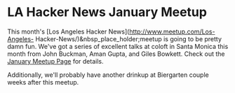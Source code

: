 # LA Hacker News January Meetup

This month's [Los Angeles Hacker News](http://www.meetup.com/Los-Angeles-
Hacker-News/)&nbsp_place_holder;meetup is going to be pretty damn fun. We've
got a series of excellent talks at coloft in Santa Monica this month from John
Buckman, Aman Gupta, and Giles Bowkett. Check out the [January Meetup
Page](http://www.meetup.com/Los-Angeles-Hacker-News/calendar/15839764/) for
details.

Additionally, we'll probably have another drinkup at Biergarten couple weeks
after this meetup.

